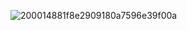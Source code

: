 ![200014881f8e2909180a7596e39f00a](https://github.com/Issac1010/BingangCai.github.io/assets/143713302/30f506fb-acd5-40b5-a778-80eaeaf88979)

